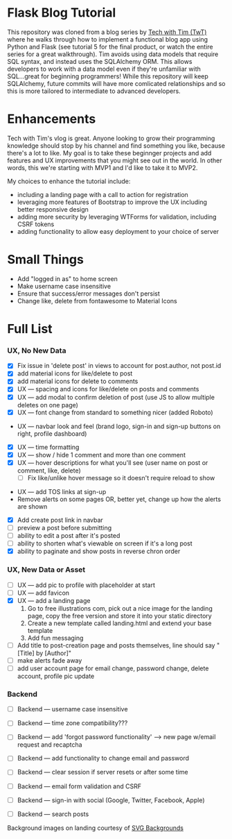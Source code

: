 # Flask Blog Tutorial

This repository was cloned from a blog series by [Tech with Tim (TwT)](https://www.youtube.com/watch?v=GQcM8wdduLI&list=PLzMcBGfZo4-nK0Pyubp7yIG0RdXp6zklu) where he walks through how to implement a functional blog app using Python and Flask (see tutorial 5 for the final product, or watch the entire series for a great walkthrough).  Tim avoids using data models that require SQL syntax, and instead uses the SQLAlchemy ORM.  This allows developers to work with a data model even if they're unfamiliar with SQL...great for beginning programmers!  While this repository will keep SQLAlchemy, future commits will have more comlicated relationships and so this is more tailored to intermediate to advanced developers.  

# Enhancements

Tech with Tim's vlog is great.  Anyone looking to grow their programming knowledge should stop by his channel and find something you like, because there's a lot to like.  My goal is to take these beginnger projects and add features and UX improvements that you might see out in the world.  In other words, this we're starting with MVP1 and I'd like to take it to MVP2.

My choices to enhance the tutorial include: 
- including a landing page with a call to action for registration
- leveraging more features of Bootstrap to improve the UX including better responsive design
- adding more security by leveraging WTForms for validation, including CSRF tokens
- adding functionality to allow easy deployment to your choice of server

# Small Things
- Add "logged in as" to home screen 
- Make username case insensitive 
- Ensure that success/error messages don't persist 
- Change like, delete from fontawesome to Material Icons

# Full List 
### UX, No New Data
- [x]  Fix issue in 'delete post' in views to account for post.author, not post.id
- [x]  add material icons for like/delete to post
- [x]  add material icons for delete to comments
- [x]  UX — spacing and icons for like/delete on posts and comments
- [x]  UX — add modal to confirm deletion of post (use JS to allow multiple deletes on one page)
- [x]  UX — font change from standard to something nicer (added Roboto)
- UX — navbar look and feel (brand logo, sign-in and sign-up buttons on right, profile dashboard)
- [x]  UX — time formatting
- [x]  UX — show / hide 1 comment and more than one comment
- [x]  UX — hover descriptions for what you'll see (user name on post or comment, like, delete)
    - [ ]  Fix like/unlike hover message so it doesn't require reload to show
- UX — add TOS links at sign-up
- Remove alerts on some pages OR, better yet, change up how the alerts are shown
- [x]  Add create post link in navbar
- [ ]  preview a post before submitting
- [ ]  ability to edit a post after it's posted
- [ ]  ability to shorten what's viewable on screen if it's a long post
- [x]  ability to paginate and show posts in reverse chron order

### UX, New Data or Asset
- [ ] UX — add pic to profile with placeholder at start
- [ ] UX — add favicon
- [x]  UX — add a landing page
    1. Go to free illustrations com, pick out a nice image for the landing page, copy the free version and store it into your static directory
    2. Create a new template called landing.html and extend your base template 
    3. Add fun messaging 
- [ ] Add title to post-creation page and posts themselves, line should say "[Title] by [Author]"
- [ ] make alerts fade away
- [ ] add user account page for email change, password change, delete account, profile pic update

### Backend

- [ ] Backend — username case insensitive
- [ ] Backend — time zone compatibility???
- [ ] Backend — add 'forgot password functionality' —> new page w/email request and recaptcha 
- [ ] Backend — add functionality to change email and password
- [ ] Backend — clear session if server resets or after some time
- [ ] Backend — email form validation and CSRF
- [ ] Backend — sign-in with social (Google, Twitter, Facebook, Apple)
- [ ] Backend — search posts


Background images on landing courtesy of [SVG Backgrounds](https:www.svgbackgrounds.com)